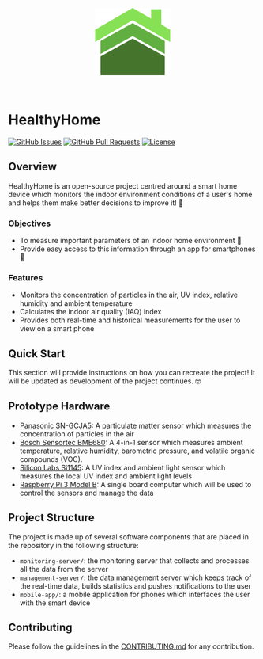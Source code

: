 <p align="center"><img width=30% src="docs/images/logo.svg"></p>
&nbsp;&nbsp;&nbsp;&nbsp;&nbsp;&nbsp;&nbsp;&nbsp;&nbsp;&nbsp;&nbsp;&nbsp;&nbsp;&nbsp;&nbsp;&nbsp;&nbsp;&nbsp;&nbsp;

# HealthyHome

[![GitHub Issues](https://img.shields.io/github/issues/healthyhomeuk/healthyhome)](https://github.com/healthyhomeuk/healthyhome/issues)
[![GitHub Pull Requests](https://img.shields.io/github/issues-pr/healthyhomeuk/healthyhome)](https://github.com/healthyhomeuk/healthyhome/pulls)
[![License](https://img.shields.io/github/license/healthyhomeuk/healthyhome)](https://www.gnu.org/licenses/gpl-3.0.en.html)

## Overview

HealthyHome is an open-source project centred around a smart home device which monitors the indoor environment conditions of a user's home and helps them make better decisions to improve it! 🏡

### Objectives

-   To measure important parameters of an indoor home environment 🌿
-   Provide easy access to this information through an app for smartphones 📱

### Features

-   Monitors the concentration of particles in the air, UV index, relative humidity and ambient temperature
-   Calculates the indoor air quality (IAQ) index
-   Provides both real-time and historical measurements for the user to view on a smart phone

## Quick Start

This section will provide instructions on how you can recreate the project! It will be updated as development of the project continues. 🤓

## Prototype Hardware

-   [Panasonic SN-GCJA5](https://na.industrial.panasonic.com/products/sensors/air-quality-gas-flow-sensors/lineup/laser-type-pm-sensor/series/123557/model/123559): A particulate matter sensor which measures the concentration of particles in the air
-   [Bosch Sensortec BME680](https://www.bosch-sensortec.com/products/environmental-sensors/gas-sensors/bme680/): A 4-in-1 sensor which measures ambient temperature, relative humidity, barometric pressure, and volatile organic compounds (VOC).
-   [Silicon Labs Si1145](https://www.silabs.com/sensors/optical/si114x): A UV index and ambient light sensor which measures the local UV index and ambient light levels
-   [Raspberry Pi 3 Model B](https://www.raspberrypi.org/products/raspberry-pi-3-model-b/): A single board computer which will be used to control the sensors and manage the data	

## Project Structure

The project is made up of several software components that are placed in the repository in the following structure:

-   `monitoring-server/`: the monitoring server that collects and processes all the data from the server
-   `management-server/`: the data management server which keeps track of the real-time data, builds statistics and pushes notifications to the user
-   `mobile-app/`: a mobile application for phones which interfaces the user with the smart device

## Contributing

Please follow the guidelines in the [CONTRIBUTING.md](CONTRIBUTING.md) for any contribution.